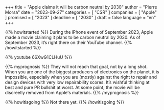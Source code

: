 +++
title     			= "Apple claims it will be carbon neutral by 2030"
author  		  = "Pierre Morsa"
date 		      = "2023-09-27"
categories 		= [ "CSR" ]
companies			= [ "Apple" ]
promised			= [ "2023" ]
deadline				= [ "2030" ]
draft      		= false
language				= "en"
+++


{{% howitstarted %}}
During the iPhone event of September 2023, Apple made a movie claiming it plans to be carbon neutral by 2030. As of September 2023, it’s right there on their YouTube channel.
{{% /howitstarted %}}

<!--more-->

{{% youtube 66XwG1CLHuU %}}

{{% myprognosis %}}
They will not reach that goal, not by a long shot. When you are one of the biggest producers of electronics on the planet, it is impossible, especially when you are (mostly) against the right to repair and design devices with very low repairability scores. It’s wishful thinking at best and pure PR bullshit at worst. At some point, the movie will be discreetly removed from Apple's materials. 
{{% /myprognosis %}}

{{% howitisgoing %}}
Not there yet.
{{% /howitisgoing %}}




